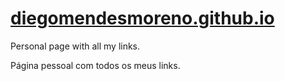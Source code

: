 # [diegomendesmoreno.github.io](https://diegomendesmoreno.github.io/)

Personal page with all my links.

Página pessoal com todos os meus links.
